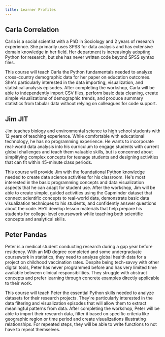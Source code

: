 ```yaml
---
title: Learner Profiles
---
```


## Carla Correlation

Carla is a social scientist with a PhD in Sociology and 2 years of research experience. She primarily uses SPSS for data analysis and has extensive domain knowledge in her field. Her department is increasingly adopting Python for research, but she has never written code beyond SPSS syntax files.

This course will teach Carla the Python fundamentals needed to analyze cross-country demographic data for her paper on education outcomes. She's particularly interested in the data importing, visualization, and statistical analysis episodes. After completing the workshop, Carla will be able to independently import CSV files, perform basic data cleaning, create simple visualizations of demographic trends, and produce summary statistics from tabular data without relying on colleagues for code support.

## Jim JIT

Jim teaches biology and environmental science to high school students with 12 years of teaching experience. While comfortable with educational technology, he has no programming experience. He wants to incorporate real-world data analysis into his curriculum to engage students with current global challenges and teach them valuable skills, but is concerned about simplifying complex concepts for teenage students and designing activities that can fit within 45-minute class periods.

This course will provide Jim with the foundational Python knowledge needed to create data science activities for his classroom. He's most interested in the basic programming concepts and data visualization aspects that he can adapt for student use. After the workshop, Jim will be able to create simple, guided activities using the Gapminder dataset that connect scientific concepts to real-world data, demonstrate basic data visualization techniques to his students, and confidently answer questions about the code. He'll develop lesson materials that help prepare his students for college-level coursework while teaching both scientific concepts and analytical skills.

## Peter Pandas

Peter is a medical student conducting research during a gap year before residency. With an MD degree completed and some undergraduate coursework in statistics, they need to analyze global health data for a project on childhood vaccination rates. Despite being tech-savvy with other digital tools, Peter has never programmed before and has very limited time available between clinical responsibilities. They struggle with abstract concepts and prefer learning through concrete examples directly applicable to their work.

This course will teach Peter the essential Python skills needed to analyze datasets for their research projects. They're particularly interested in the data filtering and visualization episodes that will allow them to extract meaningful patterns from data. After completing the workshop, Peter will be able to import their research data, filter it based on specific criteria like geographic region or time period and create visualizations illustrating relationships. For repeated steps, they will be able to write functions to not have to repeat themselves.
